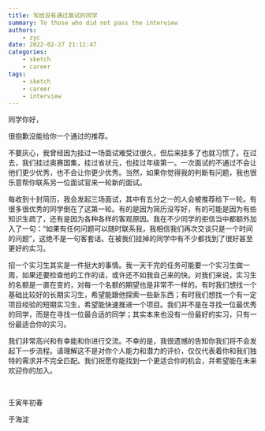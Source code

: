 ```yaml
---
title: 写给没有通过面试的同学
summary: To those who did not pass the interview
authors:
    - zyc
date: 2022-02-27 21:11:47
categories:
    - sketch
    - career
tags:
    - sketch
    - career
    - interview
---
```


同学你好，

很抱歉没能给你一个通过的推荐。

不要灰心，我曾经因为挂过一场面试难受过很久，但后来挂多了也就习惯了。在过去，我们挂过奥赛国集，挂过省状元，也挂过年级第一。一次面试的不通过不会让他们更少优秀，也不会让你更少优秀。当然，如果你觉得我的判断有问题，我也很乐意帮你联系另一位面试官来一轮新的面试。

每收到十封简历，我会发起三场面试，其中有五分之一的人会被推荐给下一轮。有很多很优秀的同学倒在了这第一轮。有的是因为简历没写好，有的可能是因为有些知识生疏了，还有是因为各种各样的客观原因。我在不少同学的拒信当中都额外加入了一句：“如果有任何问题可以随时联系我，我相信我们再次交谈只是一个时间的问题”，这绝不是一句客套话。在被我们挂掉的同学中有不少都找到了很好甚至更好的实习。

招一个实习生其实是一件挺大的事情。我一天干完的任务可能要一个实习生做一周，如果还要检查他的工作的话，或许还不如我自己来的快。对我们来说，实习生的名额是一直在变的，对每一个名额的期望也是非常不一样的。有时我们想找一个基础比较好的长期实习生，希望能跟他探索一些新东西；有时我们想找一个有一定项目经验的短期实习生，希望能快速推进一个项目。我们并不是在寻找一位最优秀的同学，而是在寻找一位最合适的同学；其实本来也没有一份最好的实习，只有一份最适合你的实习。

我们非常高兴和有幸能和你进行交流。不幸的是，我很遗憾的告知你我们将不会发起下一步流程。请理解这不是对你个人能力和潜力的评价，仅仅代表着你和我们独特的需求并不完全匹配。我们祝愿你能找到一个更适合你的机会，并希望能在未来欢迎你的加入。

</br>

壬寅年初春

于海淀
